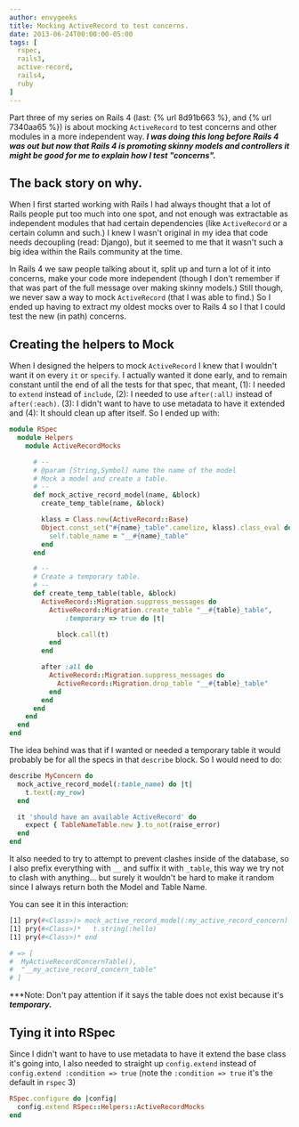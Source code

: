 ```yaml
---
author: envygeeks
title: Mocking ActiveRecord to test concerns.
date: 2013-06-24T00:00:00-05:00
tags: [
  rspec,
  rails3,
  active-record,
  rails4,
  ruby
]
---
```


Part three of my series on Rails 4 (last: {% url 8d91b663 %}, and {% url
7340aa65 %}) is about mocking `ActiveRecord` to test concerns and other modules
in a more independent way. _**I was doing this long before Rails 4 was out but
now that Rails 4 is promoting skinny models and controllers it might be good for
me to explain how I test "concerns".**_

## The back story on why.

When I first started working with Rails I had always thought that a lot of Rails
people put too much into one spot, and not enough was extractable as independent
modules that had certain dependencies (like `ActiveRecord` or a certain column
and such.) I knew I wasn't original in my idea that code needs decoupling (read:
Django), but it seemed to me that it wasn't such a big idea within the Rails
community at the time.

In Rails 4 we saw people talking about it, split up and turn a lot of it into
concerns, make your code more independent (though I don't remember if that was
part of the full message over making skinny models.) Still though, we never saw
a way to mock `ActiveRecord` (that I was able to find.) So I ended up having to
extract my oldest mocks over to Rails 4 so I that I could test the new (in path)
concerns.

## Creating the helpers to Mock

When I designed the helpers to mock `ActiveRecord` I knew that I wouldn't want
it on every `it` or `specify`. I actually wanted it done early, and to remain
constant until the end of all the tests for that spec, that meant, (1): I needed
to `extend` instead of `include`, (2): I needed to use `after(:all)` instead of
`after(:each)`. (3): I didn't want to have to use metadata to have it extended
and (4): It should clean up after itself. So I ended up with:

```ruby
module RSpec
  module Helpers
    module ActiveRecordMocks

      # --
      # @param [String,Symbol] name the name of the model
      # Mock a model and create a table.
      # --
      def mock_active_record_model(name, &block)
        create_temp_table(name, &block)

        klass = Class.new(ActiveRecord::Base)
        Object.const_set("#{name}_table".camelize, klass).class_eval do
          self.table_name = "__#{name}_table"
        end
      end

      # --
      # Create a temporary table.
      # --
      def create_temp_table(table, &block)
        ActiveRecord::Migration.suppress_messages do
          ActiveRecord::Migration.create_table "__#{table}_table",
              :temporary => true do |t|

            block.call(t)
          end
        end

        after :all do
          ActiveRecord::Migration.suppress_messages do
            ActiveRecord::Migration.drop_table "__#{table}_table"
          end
        end
      end
    end
  end
end
```

The idea behind was that if I wanted or needed a temporary table it would
probably be for all the specs in that `describe` block. So I would need to do:

```ruby
describe MyConcern do
  mock_active_record_model(:table_name) do |t|
    t.text(:my_row)
  end

  it 'should have an available ActiveRecord' do
    expect { TableNameTable.new }.to_not(raise_error)
  end
end
```

It also needed to try to attempt to prevent clashes inside of the database, so I
also prefix everything with `__` and suffix it with `_table`, this way we try
not to clash with anything... but surely it wouldn't be hard to make it random
since I always return both the Model and Table Name.

You can see it in this interaction:

```sh
[1] pry(#<Class>)> mock_active_record_model(:my_active_record_concern) do |t|
[1] pry(#<Class>)*   t.string(:hello)
[1] pry(#<Class>)* end

# => [
#  MyActiveRecordConcernTable(),
#  "__my_active_record_concern_table"
# ]
```

***Note: Don't pay attention if it says the table does not exist because it's
***temporary.***

## Tying it into RSpec

Since I didn't want to have to use metadata to have it extend the base class
it's going into, I also needed to straight up `config.extend` instead of
`config.extend :condition => true` (note the `:condition => true` it's the
default in `rspec` 3)

```ruby
RSpec.configure do |config|
  config.extend RSpec::Helpers::ActiveRecordMocks
end
```

